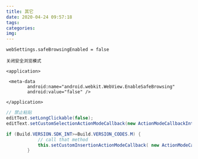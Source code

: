 ```yaml
---
title: 其它
date: 2020-04-24 09:57:18
tags:
categories:
img:
---
```


<meta-data
    android:name="android.webkit.WebView.EnableSafeBrowsing"
    android:value="false" />

    webSettings.safeBrowsingEnabled = false

    关闭安全浏览模式

    <application>
    
     <meta-data
            android:name="android.webkit.WebView.EnableSafeBrowsing"
            android:value="false" />

    </application>

```java
// 禁止粘贴
editText.setLongClickable(false);
editText.setCustomSelectionActionModeCallback(new ActionModeCallbackInterceptor()); 

if (Build.VERSION.SDK_INT>=Build.VERSION_CODES.M) {
            // call that method
            this.setCustomInsertionActionModeCallback( new ActionModeCallbackInterceptor());
        }
```
